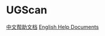 # UGScan

[中文帮助文档](https://helps.ugscan.com/)
[English Help Documents](https://helps.ugscan.com/v/en/)

